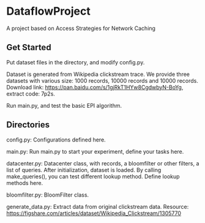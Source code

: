 # DataflowProject
A project based on Access Strategies for Network Caching

## Get Started
Put dataset files in the directory, and modify config.py. 

Dataset is generated from Wikipedia clickstream trace. We provide three datasets with various size: 1000 records, 10000 records and 10000 records. Download link: https://pan.baidu.com/s/1gjRkT1HYw8CgdwbyN-BoYg, extract code: 7p2s.

Run main.py, and test the basic EPI algorithm.

## Directories
config.py: Configurations defined here.

main.py: Run main.py to start your experiment, define your tasks here.

datacenter.py: Datacenter class, with records, a bloomfilter or other filters, a list of queries. After initialization, dataset is loaded. By calling make_queries(), you can test different lookup method. Define lookup methods here.

bloomfilter.py: BloomFilter class.

generate_data.py: Extract data from original clickstream data. Resource: https://figshare.com/articles/dataset/Wikipedia_Clickstream/1305770
